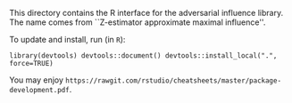 This directory contains the R interface for the adversarial influence library.
The name comes from ``Z-estimator approximate maximal influence''.

To update and install, run (in `R`):

``
library(devtools)
devtools::document()
devtools::install_local(".", force=TRUE)
``

You may enjoy ``https://rawgit.com/rstudio/cheatsheets/master/package-development.pdf``.
